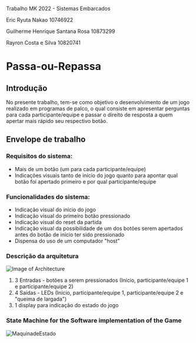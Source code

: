 Trabalho MK 2022 - Sistemas Embarcados

Eric Ryuta Nakao 10746922

Guilherme Henrique Santana Rosa 10873299

Rayron Costa e Silva 10820741

# Passa-ou-Repassa

## Introdução

No presente trabalho, tem-se como objetivo o desenvolvimento de um jogo realizado em programas de palco, o qual consiste em apresentar perguntas para cada participante/equipe e passar o direito de resposta a quem apertar mais rápido seu respectivo botão.

## Envelope de trabalho

### Requisitos do sistema:
- Mais de um botão (um para cada participante/equipe)
- Indicações visuais tanto de início do jogo quanto para apontar qual botão foi apertado primeiro e por qual participante/equipe

### Funcionalidades do sistema:
- Indicação visual do início do jogo
- Indicação visual do primeiro botão pressionado
- Indicação visual do reset da partida
- Indicação visual da possibilidade de um dos botões serem apertados antes do botão de início ter sido pressionado
- Dispensa do uso de um computador "host"

### Descrição da arquitetura

![Image of Architecture](https://github.com/gcaurin/EmbeddedSystems-Aeronautics/blob/2021.2/projects-descriptions/Arquitetura.jpg)
  1. 3 Entradas - botões a serem pressionados (Início, participante/equipe 1 e participante/equipe 2)
  2. 4 Saídas  - LEDs (Início, participante/equipe 1, participante/equipe 2 e "queima de largada")
  3. 1 display para indicação do estado do jogo

### State Machine for the Software implementation of the Game
![MaquinadeEstado](https://user-images.githubusercontent.com/109768690/180353805-88a5c211-582f-4140-8271-7f50b2dc80a6.png)
